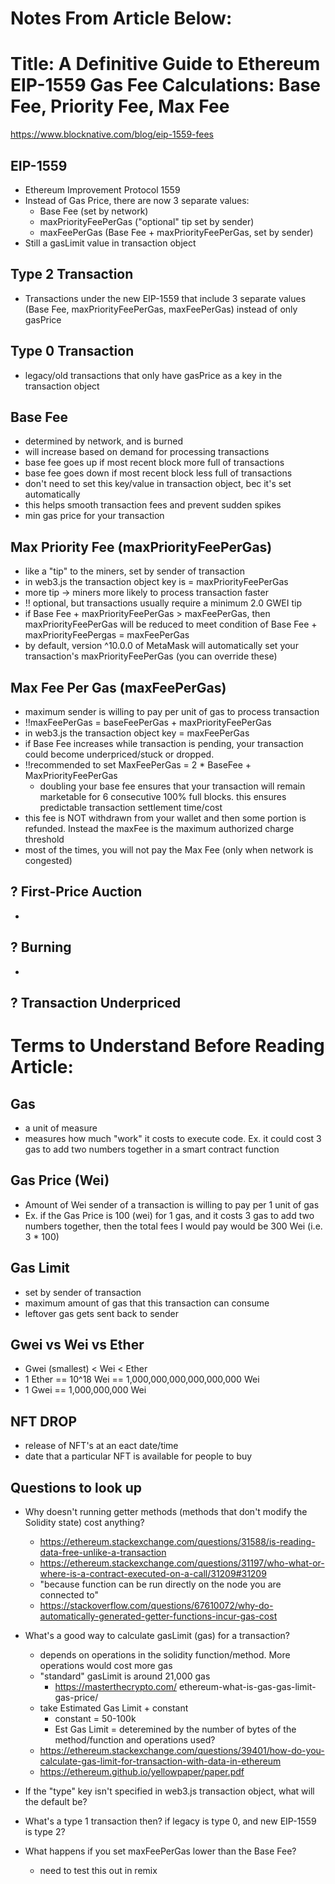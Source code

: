 # Notes From Article Below:

# Title: A Definitive Guide to Ethereum EIP-1559 Gas Fee Calculations: Base Fee, Priority Fee, Max Fee

https://www.blocknative.com/blog/eip-1559-fees

## EIP-1559
- Ethereum Improvement Protocol 1559
- Instead of Gas Price, there are now 3 separate values: 
  - Base Fee (set by network)
  - maxPriorityFeePerGas ("optional" tip set by sender)
  - maxFeePerGas (Base Fee + maxPriorityFeePerGas, set by sender)
- Still a gasLimit value in transaction object

## Type 2 Transaction
- Transactions under the new EIP-1559 that include 3 separate values (Base Fee, maxPriorityFeePerGas, maxFeePerGas) instead of only gasPrice

## Type 0 Transaction
- legacy/old transactions that only have gasPrice as a key in the transaction object

## Base Fee
- determined by network, and is burned
- will increase based on demand for processing transactions
- base fee goes up if most recent block more full of transactions
- base fee goes down if most recent block less full of transactions
- don't need to set this key/value in transaction object, bec it's set automatically
- this helps smooth transaction fees and prevent sudden spikes
- min gas price for your transaction

## Max Priority Fee (maxPriorityFeePerGas)
- like a "tip" to the miners, set by sender of transaction
- in web3.js the transaction object key is = maxPriorityFeePerGas
- more tip -> miners more likely to process transaction faster
- !! optional, but transactions usually require a minimum 2.0 GWEI tip
- if Base Fee + maxPriorityFeePerGas > maxFeePerGas, then maxPriorityFeePerGas will be reduced to meet condition of Base Fee + maxPriorityFeePergas = maxFeePerGas
- by default, version ^10.0.0 of MetaMask will automatically set your transaction's maxPriorityFeePerGas (you can override these)

## Max Fee Per Gas (maxFeePerGas)
- maximum sender is willing to pay per unit of gas to process transaction
- !!maxFeePerGas = baseFeePerGas + maxPriorityFeePerGas
- in web3.js the transaction object key = maxFeePerGas 
- if Base Fee increases while transaction is pending, your transaction could become underpriced/stuck or dropped. 
- !!recommended to set MaxFeePerGas = 2 * BaseFee + MaxPriorityFeePerGas
  - doubling your base fee ensures that your transaction will remain marketable for 6 consecutive 100% full blocks. this ensures predictable transaction settlement time/cost
- this fee is NOT withdrawn from your wallet and then some portion is refunded. Instead the maxFee is the maximum authorized charge threshold
- most of the times, you will not pay the Max Fee (only when network is congested)

## ? First-Price Auction
- 

## ? Burning 
- 

## ? Transaction Underpriced



# Terms to Understand Before Reading Article:
## Gas
- a unit of measure 
- measures how much "work" it costs to execute code. Ex. it could cost 3 gas to add two numbers together in a smart contract function

## Gas Price (Wei)
- Amount of Wei sender of a transaction is willing to pay per 1 unit of gas
- Ex. if the Gas Price is 100 (wei) for 1 gas, and it costs 3 gas to add two numbers together, then the total fees I would pay would be 300 Wei (i.e. 3 * 100)

## Gas Limit 
- set by sender of transaction
- maximum amount of gas that this transaction can consume 
- leftover gas gets sent back to sender

## Gwei vs Wei vs Ether
- Gwei (smallest) < Wei < Ether
- 1 Ether == 10^18 Wei == 1,000,000,000,000,000,000 Wei
- 1 Gwei == 1,000,000,000 Wei

## NFT DROP
- release of NFT's at an eact date/time
- date that a particular NFT is available for people to buy


## Questions to look up
- Why doesn't running getter methods (methods that don't modify the Solidity state) cost anything?
  - https://ethereum.stackexchange.com/questions/31588/is-reading-data-free-unlike-a-transaction
  - https://ethereum.stackexchange.com/questions/31197/who-what-or-where-is-a-contract-executed-on-a-call/31209#31209
  - "because function can be run directly on the node you are connected to" 
  - https://stackoverflow.com/questions/67610072/why-do-automatically-generated-getter-functions-incur-gas-cost

- What's a good way to calculate gasLimit (gas) for a transaction?
  - depends on operations in the solidity function/method. More operations would cost more gas
  - "standard" gasLimit is around 21,000 gas
    - https://masterthecrypto.com/
    ethereum-what-is-gas-gas-limit-gas-price/
  - take Estimated Gas Limit + constant
    - constant = 50-100k
    - Est Gas Limit = deteremined by the number of bytes of the method/function and operations used?
  - https://ethereum.stackexchange.com/questions/39401/how-do-you-calculate-gas-limit-for-transaction-with-data-in-ethereum
  - https://ethereum.github.io/yellowpaper/paper.pdf

- If the "type" key isn't specified in web3.js transaction object, what will the default be?

- What's a type 1 transaction then? if legacy is type 0, and new EIP-1559 is type 2?

- What happens if you set maxFeePerGas lower than the Base Fee?
  - need to test this out in remix